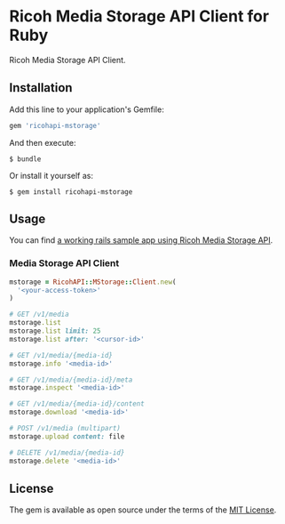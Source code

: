 # Ricoh Media Storage API Client for Ruby

Ricoh Media Storage API Client.

## Installation

Add this line to your application's Gemfile:

```ruby
gem 'ricohapi-mstorage'
```

And then execute:

    $ bundle

Or install it yourself as:

    $ gem install ricohapi-mstorage

## Usage

You can find [a working rails sample app using Ricoh Media Storage API](https://github.com/ricohapi/media-storage-sample-app).

### Media Storage API Client

```ruby
mstorage = RicohAPI::MStorage::Client.new(
  '<your-access-token>'
)

# GET /v1/media
mstorage.list
mstorage.list limit: 25
mstorage.list after: '<cursor-id>'

# GET /v1/media/{media-id}
mstorage.info '<media-id>'

# GET /v1/media/{media-id}/meta
mstorage.inspect '<media-id>'

# GET /v1/media/{media-id}/content
mstorage.download '<media-id>'

# POST /v1/media (multipart)
mstorage.upload content: file

# DELETE /v1/media/{media-id}
mstorage.delete '<media-id>'
```

## License

The gem is available as open source under the terms of the [MIT License](http://opensource.org/licenses/MIT).


